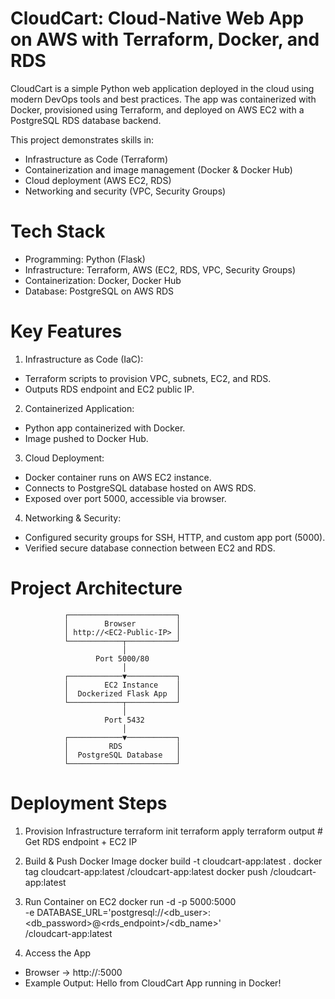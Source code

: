 # CloudCart: Cloud-Native Web App on AWS with Terraform, Docker, and RDS
CloudCart is a simple Python web application deployed in the cloud using modern DevOps tools and best practices. The app was containerized with Docker, provisioned using Terraform, and deployed on AWS EC2 with a PostgreSQL RDS database backend.

This project demonstrates skills in:
- Infrastructure as Code (Terraform)
- Containerization and image management (Docker & Docker Hub)
- Cloud deployment (AWS EC2, RDS)
- Networking and security (VPC, Security Groups)

# Tech Stack
- Programming: Python (Flask)
- Infrastructure: Terraform, AWS (EC2, RDS, VPC, Security Groups)
- Containerization: Docker, Docker Hub
- Database: PostgreSQL on AWS RDS

# Key Features
1. Infrastructure as Code (IaC):
- Terraform scripts to provision VPC, subnets, EC2, and RDS.
- Outputs RDS endpoint and EC2 public IP.

2. Containerized Application:
- Python app containerized with Docker.
- Image pushed to Docker Hub.

3. Cloud Deployment:
- Docker container runs on AWS EC2 instance.
- Connects to PostgreSQL database hosted on AWS RDS.
- Exposed over port 5000, accessible via browser.

4. Networking & Security:
- Configured security groups for SSH, HTTP, and custom app port (5000).
- Verified secure database connection between EC2 and RDS.

# Project Architecture
                ┌────────────────────────┐
                │        Browser         │
                │ http://<EC2-Public-IP> │
                └────────────┬───────────┘
                             │
                       Port 5000/80
                             │
                ┌────────────▼───────────┐
                │        EC2 Instance    │
                │  Dockerized Flask App  │
                └────────────┬───────────┘
                             │
                         Port 5432
                             │
                ┌────────────▼───────────┐
                │         RDS            │
                │  PostgreSQL Database   │
                └────────────────────────┘

# Deployment Steps

1. Provision Infrastructure
terraform init
terraform apply
terraform output   # Get RDS endpoint + EC2 IP

2. Build & Push Docker Image
docker build -t cloudcart-app:latest .
docker tag cloudcart-app:latest <dockerhub-username>/cloudcart-app:latest
docker push <dockerhub-username>/cloudcart-app:latest

3. Run Container on EC2
docker run -d -p 5000:5000 \
  -e DATABASE_URL='postgresql://<db_user>:<db_password>@<rds_endpoint>/<db_name>' \
  <dockerhub-username>/cloudcart-app:latest

4. Access the App
- Browser → http://<EC2-Public-IP>:5000
- Example Output: Hello from CloudCart App running in Docker!






